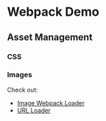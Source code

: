 # Webpack Demo

## Asset Management

### CSS

### Images

Check out:
- [Image Webpack Loader](https://github.com/tcoopman/image-webpack-loader)
- [URL Loader](https://webpack.js.org/loaders/url-loader/)

